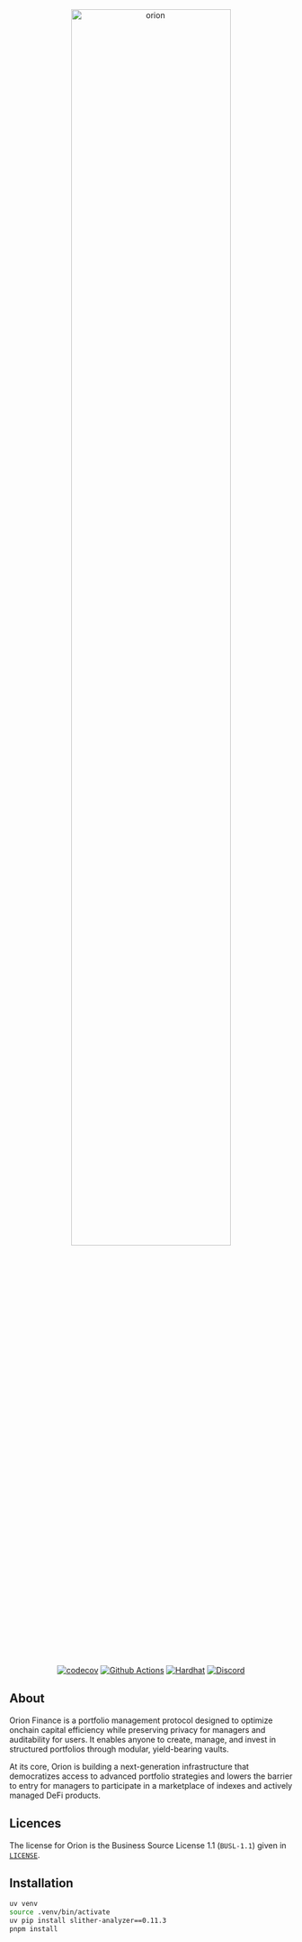 <div align="center">

<img src="./assets/Orion_Logo_white_horizontal.png" alt="orion" width="75%">


[![codecov][codecov-badge]][codecov] [![Github Actions][gha-badge]][gha] [![Hardhat][hardhat-badge]][hardhat]  [![Discord][discord-badge]][discord]

</div>

[gha]: https://github.com/OrionFinanceAI/protocol/actions
[gha-badge]: https://github.com/OrionFinanceAI/protocol/actions/workflows/ci.yml/badge.svg
[hardhat]: https://hardhat.org/
[hardhat-badge]: https://img.shields.io/badge/Built%20with-Hardhat-FFDB1C.svg
[discord]: https://discord.gg/8bAXxPSPdw
[discord-badge]: https://img.shields.io/badge/discord-join%20chat-5865F2?logo=discord&logoColor=white

[codecov]: https://codecov.io/gh/OrionFinanceAI/protocol
[codecov-badge]: https://codecov.io/gh/OrionFinanceAI/protocol/branch/main/graph/badge.svg




## About

Orion Finance is a portfolio management protocol designed to optimize onchain capital efficiency while preserving privacy for managers and auditability for users. It enables anyone to create, manage, and invest in structured portfolios through modular, yield-bearing vaults. 

At its core, Orion is building a next-generation infrastructure that democratizes access to advanced portfolio strategies and lowers the barrier to entry for managers to participate in a marketplace of indexes and actively managed DeFi products.

## Licences

The license for Orion is the Business Source License 1.1 (`BUSL-1.1`) given in [`LICENSE`](./LICENSE).

## Installation

```bash
uv venv 
source .venv/bin/activate
uv pip install slither-analyzer==0.11.3
pnpm install
```
